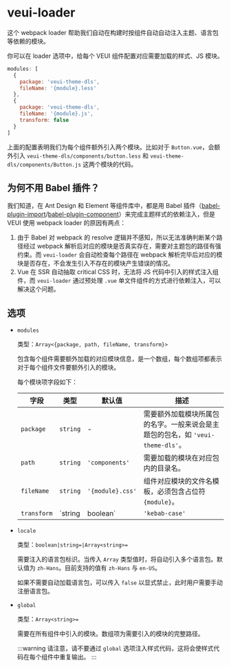 # veui-loader

这个 webpack loader 帮助我们自动在构建时按组件自动自动注入主题、语言包等依赖的模块。

你可以在 loader 选项中，给每个 VEUI 组件配置对应需要加载的样式、JS 模块。

```js
modules: [
  {
    package: 'veui-theme-dls',
    fileName: '{module}.less'
  },
  {
    package: 'veui-theme-dls',
    fileName: '{module}.js',
    transform: false
  }
]
```

上面的配置表明我们为每个组件额外引入两个模块。比如对于 `Button.vue`，会额外引入 `veui-theme-dls/components/button.less` 和 `veui-theme-dls/components/Button.js` 这两个模块的代码。

## 为何不用 Babel 插件？

我们知道，在 Ant Design 和 Element 等组件库中，都是用 Babel 插件（[babel-plugin-import](https://github.com/ant-design/babel-plugin-import)/[babel-plugin-component](https://github.com/ElementUI/babel-plugin-component)）来完成主题样式的依赖注入，但是 VEUI 使用 webpack loader 的原因有两点：

1. 由于 Babel 对 webpack 的 resolve 逻辑并不感知，所以无法准确判断某个路径经过 webpack 解析后对应的模块是否真实存在，需要对主题包的路径有强约束。而 `veui-loader` 会自动检查每个路径在 webpack 解析完毕后对应的模块是否存在，不会发生引入不存在的模块产生错误的情况。
2. Vue 在 SSR 自动抽取 critical CSS 时，无法将 JS 代码中引入的样式注入组件，而 `veui-loader` 通过预处理 `.vue` 单文件组件的方式进行依赖注入，可以解决这个问题。

## 选项

* `modules`

  类型：`Array<{package, path, fileName, transform}>`

  包含每个组件需要额外加载的对应模块信息，是一个数组，每个数组项都表示对于每个组件文件要额外引入的模块。

  每个模块项字段如下：

  | 字段 | 类型 | 默认值 | 描述 |
  | -- | -- | -- | -- |
  | `package` | `string` | - | 需要额外加载模块所属包的名字。一般来说会是主题包的包名，如 `'veui-theme-dls'`。 |
  | `path` | `string` | `'components'` | 需要加载的模块在对应包内的目录名。 |
  | `fileName` | `string` | `'{module}.css'` | 组件对应模块的文件名模板，必须包含占位符 `{module}`。 |
  | `transform` | `string|boolean` | `'kebab-case'` | 组件名的转换规则。转换完毕后将替换 `fileName` 中的 `{module}` 占位符。如果值为 `false` 则不进行转换。可选的转换规则有 `'kebab-case'`、`'camleCase'` 与 `'PascalCase'` 三种。 |

* `locale`

  类型：`boolean|string=|Array<string>=`

  需要注入的语言包标识。当传入 `Array` 类型值时，将自动引入多个语言包。默认值为 `zh-Hans`。目前支持的值有 `zh-Hans` 与 `en-US`。

  如果不需要自动加载语言包，可以传入 `false` 以显式禁止，此时用户需要手动注册语言包。


* `global`

  类型：`Array<string>=`

  需要在所有组件中引入的模块。数组项为需要引入的模块的完整路径。

  :::warning
  请注意，请不要通过 `global` 选项注入样式代码，这将会使样式代码在每个组件中重复输出。
  :::
